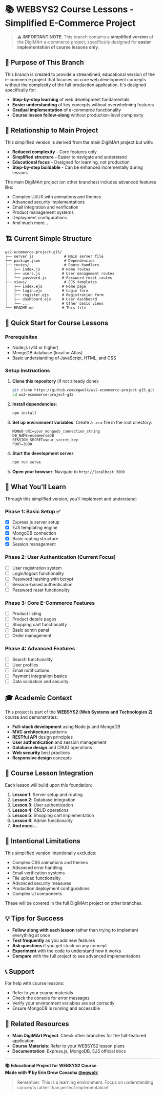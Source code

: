 # 📚 WEBSYS2 Course Lessons - Simplified E-Commerce Project

> **⚠️ IMPORTANT NOTE**: This branch contains a **simplified version** of the DigiMArt e-commerce project, specifically designed for **easier implementation of course lessons only**.

## 🎯 Purpose of This Branch

This branch is created to provide a streamlined, educational version of the e-commerce project that focuses on core web development concepts without the complexity of the full production application. It's designed specifically for:

- **Step-by-step learning** of web development fundamentals
- **Easier understanding** of key concepts without overwhelming features
- **Gradual implementation** of e-commerce functionality
- **Course lesson follow-along** without production-level complexity

## 🔄 Relationship to Main Project

This simplified version is derived from the main DigiMArt project but with:

- **Reduced complexity** - Core features only
- **Simplified structure** - Easier to navigate and understand
- **Educational focus** - Designed for learning, not production
- **Step-by-step buildable** - Can be enhanced incrementally during lessons

The main DigiMArt project (on other branches) includes advanced features like:
- Complex UI/UX with animations and themes
- Advanced security implementations
- Email integration and verification
- Product management systems
- Deployment configurations
- And much more...

## 🏗️ Current Simple Structure

```
ws2-ecommerce-project-g15/
├── server.js              # Main server file
├── package.json           # Dependencies
├── routes/                # Route handlers
│   ├── index.js          # Home routes
│   ├── users.js          # User management routes
│   └── password.js       # Password reset routes
├── views/                 # EJS templates
│   ├── index.ejs         # Home page
│   ├── login.ejs         # Login form
│   ├── register.ejs      # Registration form
│   ├── dashboard.ejs     # User dashboard
│   └── ...               # Other basic views
└── README.md             # This file
```

## 🚀 Quick Start for Course Lessons

### Prerequisites
- Node.js (v14 or higher)
- MongoDB database (local or Atlas)
- Basic understanding of JavaScript, HTML, and CSS

### Setup Instructions

1. **Clone this repository** (if not already done):
   ```bash
   git clone https://github.com/egwolk/ws2-ecommerce-project-g15.git
   cd ws2-ecommerce-project-g15
   ```

2. **Install dependencies**:
   ```bash
   npm install
   ```

3. **Set up environment variables**:
   Create a `.env` file in the root directory:
   ```env
   MONGO_URI=your_mongodb_connection_string
   DB_NAME=ecommerceDB
   SESSION_SECRET=your_secret_key
   PORT=3000
   ```

4. **Start the development server**:
   ```bash
   npm run serve
   ```

5. **Open your browser**:
   Navigate to `http://localhost:3000`

## 📖 What You'll Learn

Through this simplified version, you'll implement and understand:

### Phase 1: Basic Setup ✅
- [x] Express.js server setup
- [x] EJS templating engine
- [x] MongoDB connection
- [x] Basic routing structure
- [x] Session management

### Phase 2: User Authentication (Current Focus)
- [ ] User registration system
- [ ] Login/logout functionality
- [ ] Password hashing with bcrypt
- [ ] Session-based authentication
- [ ] Password reset functionality

### Phase 3: Core E-Commerce Features
- [ ] Product listing
- [ ] Product details pages
- [ ] Shopping cart functionality
- [ ] Basic admin panel
- [ ] Order management

### Phase 4: Advanced Features
- [ ] Search functionality
- [ ] User profiles
- [ ] Email notifications
- [ ] Payment integration basics
- [ ] Data validation and security

## 🎓 Academic Context

This project is part of the **WEBSYS2 (Web Systems and Technologies 2)** course and demonstrates:

- **Full-stack development** using Node.js and MongoDB
- **MVC architecture** patterns
- **RESTful API** design principles
- **User authentication** and session management
- **Database design** and CRUD operations
- **Web security** best practices
- **Responsive design** concepts

## 📝 Course Lesson Integration

Each lesson will build upon this foundation:

1. **Lesson 1**: Server setup and routing
2. **Lesson 2**: Database integration
3. **Lesson 3**: User authentication
4. **Lesson 4**: CRUD operations
5. **Lesson 5**: Shopping cart implementation
6. **Lesson 6**: Admin functionality
7. **And more...**

## 🚧 Intentional Limitations

This simplified version intentionally excludes:

- Complex CSS animations and themes
- Advanced error handling
- Email verification systems
- File upload functionality
- Advanced security measures
- Production deployment configurations
- Complex UI components

These will be covered in the full DigiMArt project on other branches.

## 💡 Tips for Success

- **Follow along with each lesson** rather than trying to implement everything at once
- **Test frequently** as you add new features
- **Ask questions** if you get stuck on any concept
- **Experiment** with the code to understand how it works
- **Compare** with the full project to see advanced implementations

## 📞 Support

For help with course lessons:
- Refer to your course materials
- Check the console for error messages
- Verify your environment variables are set correctly
- Ensure MongoDB is running and accessible

## 🔗 Related Resources

- **Main DigiMArt Project**: Check other branches for the full-featured application
- **Course Materials**: Refer to your WEBSYS2 lesson plans
- **Documentation**: Express.js, MongoDB, EJS official docs

---

**📚 Educational Project for WEBSYS2 Course**  
**Made with 💗 by Erin Drew Covacha [@egwolk](https://github.com/egwolk)**

> Remember: This is a learning environment. Focus on understanding concepts rather than perfect implementation!